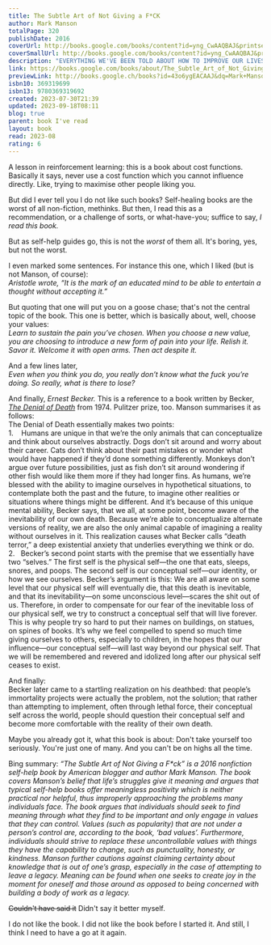 ```yaml
---
title: The Subtle Art of Not Giving a F*CK
author: Mark Manson
totalPage: 320
publishDate: 2016
coverUrl: http://books.google.com/books/content?id=yng_CwAAQBAJ&printsec=frontcover&img=1&zoom=1&edge=curl&source=gbs_api
coverSmallUrl: http://books.google.com/books/content?id=yng_CwAAQBAJ&printsec=frontcover&img=1&zoom=5&edge=curl&source=gbs_api
description: "EVERYTHING WE'VE BEEN TOLD ABOUT HOW TO IMPROVE OUR LIVES IS WRONG. NOW SUPERSTAR BLOGGER MARK MANSON TELLS US WHAT WE NEED TO DO TO GET IT RIGHT. For decades, we've been told that positive thinking is the key to a happy, rich life. Drawing on academic research and the life experience that comes from breaking the rules, Mark Manson is ready to explode that myth. The key to a good life, according to Manson, is the understanding that 'sometimes shit is f*cked up and we have to live with it.' Manson says that instead of trying to turn lemons into lemonade, we should learn to stomach lemons better, and stop distracting ourselves from life's inevitable disappointments chasing 'shit' like money, success and possessions. It's time to re-calibrate our values and what it means to be happy: there are only so many things we can give a f*ck about, he says, so we need to figure out which ones really matter. From the writer whose blog draws two million readers a month and filled with entertaining stories and profane, ruthless humour, The Subtle Art of Not Giving a F*ck is a welcome antidote to the 'let's-all-feel-good' mindset that has infected modern society."
link: https://books.google.com/books/about/The_Subtle_Art_of_Not_Giving_a_F_CK.html?hl=&id=43o6ygEACAAJ
previewLink: http://books.google.ch/books?id=43o6ygEACAAJ&dq=Mark+Manson,+The+Subtle+Art+of+not+Giving+A+Fuck&hl=&as_pt=BOOKS&cd=11&source=gbs_api
isbn10: 369319699
isbn13: 9780369319692
created: 2023-07-30T21:39
updated: 2023-09-18T08:11
blog: true
parent: book I've read
layout: book
read: 2023-08
rating: 6
---
```

  
A lesson in reinforcement learning: this is a book about cost functions. Basically it says, never use a cost function which you cannot influence directly. Like, trying to maximise other people liking you.  
  
But did I ever tell you I do not like such books?  Self-healing books are the worst of all non-fiction, methinks. But then, I read this as a recommendation, or a challenge of sorts, or what-have-you; suffice to say, _I read this book._  
  
But as self-help guides go, this is not the _worst_ of them all.  It's boring, yes, but not the worst.   
  
I even marked some sentences. For instance this one, which I liked (but is not Manson, of course):  
	_Aristotle wrote, “It is the mark of an educated mind to be able to entertain a thought without accepting it.”_  
	  
But quoting that one will put you on a goose chase; that's not the central topic of the book. This one is better, which is basically about, well, choose your values:  
	_Learn to sustain the pain you’ve chosen. When you choose a new value, you are choosing to introduce a new form of pain into your life. Relish it. Savor it. Welcome it with open arms. Then act despite it._  
	  
And a few lines later,   
	_Even when you think you do, you really don’t know what the fuck you’re doing. So really, what is there to lose?_  
	  
And finally, _Ernest Becker._ This is a reference to a book written by Becker, _[The Denial of Death](https://en.wikipedia.org/wiki/The_Denial_of_Death)_ from 1974. Pulitzer prize, too.  Manson summarises it as follows:  
	The Denial of Death essentially makes two points:   
	1.    Humans are unique in that we’re the only animals that can conceptualize and think about ourselves abstractly. Dogs don’t sit around and worry about their career. Cats don’t think about their past mistakes or wonder what would have happened if they’d done something differently. Monkeys don’t argue over future possibilities, just as fish don’t sit around wondering if other fish would like them more if they had longer fins. As humans, we’re blessed with the ability to imagine ourselves in hypothetical situations, to contemplate both the past and the future, to imagine other realities or situations where things might be different. And it’s because of this unique mental ability, Becker says, that we all, at some point, become aware of the inevitability of our own death. Because we’re able to conceptualize alternate versions of reality, we are also the only animal capable of imagining a reality without ourselves in it. This realization causes what Becker calls “death terror,” a deep existential anxiety that underlies everything we think or do.   
	2.   Becker’s second point starts with the premise that we essentially have two “selves.” The first self is the physical self—the one that eats, sleeps, snores, and poops. The second self is our conceptual self—our identity, or how we see ourselves. Becker’s argument is this: We are all aware on some level that our physical self will eventually die, that this death is inevitable, and that its inevitability—on some unconscious level—scares the shit out of us. Therefore, in order to compensate for our fear of the inevitable loss of our physical self, we try to construct a conceptual self that will live forever. This is why people try so hard to put their names on buildings, on statues, on spines of books. It’s why we feel compelled to spend so much time giving ourselves to others, especially to children, in the hopes that our influence—our conceptual self—will last way beyond our physical self. That we will be remembered and revered and idolized long after our physical self ceases to exist.  
  
And finally:  
	Becker later came to a startling realization on his deathbed: that people’s immortality projects were actually the problem, not the solution; that rather than attempting to implement, often through lethal force, their conceptual self across the world, people should question their conceptual self and become more comfortable with the reality of their own death.  
  
Maybe you already got it, what this book is about: Don't take yourself too seriously. You're just one of many. And you can't be on highs all the time.   
  
Bing summary: *“The Subtle Art of Not Giving a F\*ck” is a 2016 nonfiction self-help book by American blogger and author Mark Manson. The book covers Manson’s belief that life’s struggles give it meaning and argues that typical self-help books offer meaningless positivity which is neither practical nor helpful, thus improperly approaching the problems many individuals face. The book argues that individuals should seek to find meaning through what they find to be important and only engage in values that they can control. Values (such as popularity) that are not under a person’s control are, according to the book, ‘bad values’. Furthermore, individuals should strive to replace these uncontrollable values with things they have the capability to change, such as punctuality, honesty, or kindness. Manson further cautions against claiming certainty about knowledge that is out of one’s grasp, especially in the case of attempting to leave a legacy. Meaning can be found when one seeks to create joy in the moment for oneself and those around as opposed to being concerned with building a body of work as a legacy.*  
  
~~Couldn't have said it~~ Didn't say it better myself.    
  
I do not like the book.  I did not like the book before I started it.  And still, I think I need to have a go at it again.